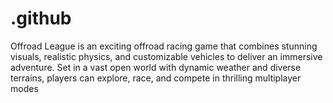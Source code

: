 # .github
Offroad League is an exciting offroad racing game that combines stunning visuals, realistic physics, and customizable vehicles to deliver an immersive adventure. Set in a vast open world with dynamic weather and diverse terrains, players can explore, race, and compete in thrilling multiplayer modes

